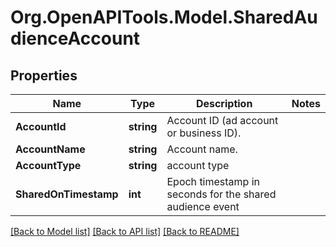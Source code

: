 # Org.OpenAPITools.Model.SharedAudienceAccount

## Properties

Name | Type | Description | Notes
------------ | ------------- | ------------- | -------------
**AccountId** | **string** | Account ID (ad account or business ID). | 
**AccountName** | **string** | Account name. | 
**AccountType** | **string** | account type | 
**SharedOnTimestamp** | **int** | Epoch timestamp in seconds for the shared audience event | 

[[Back to Model list]](../README.md#documentation-for-models) [[Back to API list]](../README.md#documentation-for-api-endpoints) [[Back to README]](../README.md)

